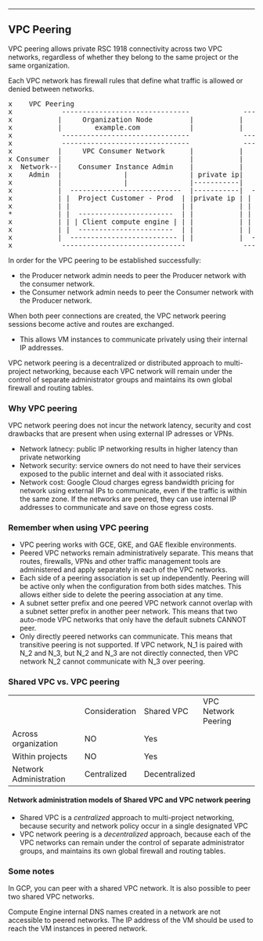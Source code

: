 _______________________________________________________________________________
## VPC Peering
VPC peering allows private RSC 1918 connectivity across two VPC networks, regardless of whether they belong to the same project or the same organization.

Each VPC network has firewall rules that define what traffic is allowed or denied between networks.

<pre>
x    VPC Peering
x            -------------------------------             -------------------------------
x           |     Organization Node         |           |       Organization Node       |
x           |        example.com            |           |           saas.com            | 
x            -------------------------------             -------------------------------
x            -------------------------------             -------------------------------
x           |     VPC Consumer Network      |           |     VPC Producer Network      |
x Consumer  |                               |           |                               |  Producer 
x  Network--|    Consumer Instance Admin    |           |    Producer Instance Admin    |--Network
x    Admin  |               |               | private ip|              |                |  Admin
x           |               |               |-----------|              |                |
x           |  ---------------------------  |-----------|  ---------------------------  |
x           | |  Project Customer - Prod  | |private ip | |   Project Service - Prod  | |
x           | |                           | |           | |                           | |
*           | |  -----------------------  | |           | |  -----------------------  | |
x           | | | Client compute engine | | |           | | |    Service instance   | | |
x           | |  -----------------------  | |           | |  -----------------------  | |
x           |  -------------------------- | |           |  ---------------------------  |
x            ------------------------------              -------------------------------
</pre>

In order for the VPC peering to be established successfully:
* the Producer network admin needs to peer the Producer network with the consumer network.
* the Consumer network admin needs to peer the Consumer network with the Producer network.

When both peer connections are created, the VPC network peering sessions become active and routes are exchanged.
* This allows VM instances to communicate privately using their internal IP addresses.

VPC network peering is a decentralized or distributed approach to multi-project networking, because each VPC network will remain under the control of separate administrator groups and maintains its own global firewall and routing tables.

### Why VPC peering
VPC network peering does not incur the network latency, security and cost drawbacks that are present when using external IP adresses or VPNs.
* Network latnecy: public IP networking results in higher latency than private networking
* Network security: service owners do not need to have their services exposed to the public internet and deal with it associated risks.
* Network cost: Google Cloud charges egress bandwidth pricing for network using external IPs to communicate, even if the traffic is within the same zone. If the networks are peered, they can use internal IP addresses to communicate and save on those egress costs.

### Remember when using VPC peering
* VPC peering works with GCE, GKE, and GAE flexible environments.
* Peered VPC networks remain administratively separate. This means that routes, firewalls, VPNs and other traffic management tools are administered and apply separately in each of the VPC networks.
* Each side of a peering association is set up independently. Peering will be active only when the configuration from both sides matches. This allows either side to delete the peering association at any time.
* A subnet setter prefix and one peered VPC network cannot overlap with a subnet setter prefix in another peer network. This means that two auto-mode VPC networks that only have the default subnets CANNOT peer.
* Only directly peered networks can communicate. This means that transitive peering is not supported. If VPC network, N_1 is paired with N_2 and N_3, but N_2 and N_3 are not directly connected, then VPC network N_2 cannot communicate with N_3 over peering.

### Shared VPC vs. VPC peering

<table>
<th>
<td>Consideration</td>
<td>Shared VPC</td>
<td>VPC Network Peering</td>
</th>
<tr>
<td>Across organization</td>
<td>NO</td>
<td>Yes</td>
</tr>
<tr>
<td>Within projects</td>
<td>NO</td>
<td>Yes</td>
</tr>
<tr>
<td>Network Administration</td>
<td>Centralized</td>
<td>Decentralized</td>
</tr>
</table>

#### Network administration models of Shared VPC and VPC network peering
* Shared VPC is a *centralized* approach to multi-project networking, because security and network policy occur in a single designated VPC
* VPC network peering is a *decentralized* approach, because each of the VPC networks can remain under the control of separate administrator groups, and maintains its own global firewall and routing tables.

### Some notes
In GCP, you can peer with a shared VPC network. It is also possible to peer two shared VPC networks.

Compute Engine internal DNS names created in a network are not accessible to peered networks. The IP address of the VM should be used to reach the VM instances in peered network.
